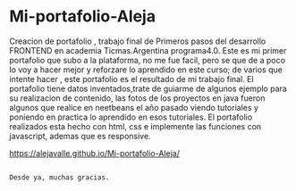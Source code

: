 # Mi-portafolio-Aleja
Creacion de portafolio , trabajo final de Primeros pasos del desarrollo FRONTEND en academia Ticmas.Argentina programa4.0.
Este es mi primer portafolio que subo a la plataforma, no me fue facil, pero se que de a poco lo voy a hacer mejor y reforzare lo aprendido en este curso; de varios que intente hacer , este portafolio es  el  resultado de mi trabajo final.
El portafolio tiene datos inventados,trate de guiarme de algunos ejemplo para su realizacion de contenido, las fotos de los proyectos en java fueron algunos que realice en neetbeans el año pasado  viendo tutoriales y poniendo en practica lo aprendido en esos tutoriales.
El portafolio realizados esta hecho con html, css e implemente las funciones con javascript, ademas que es responsive.

https://alejavalle.github.io/Mi-portafolio-Aleja/

                                                                                                              Desde ya, muchas gracias.
